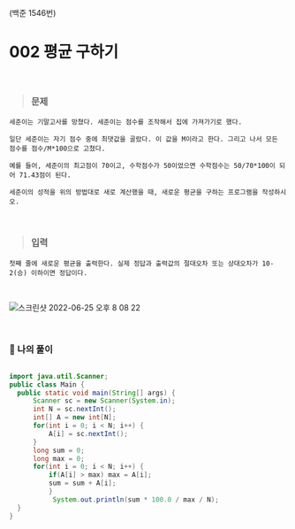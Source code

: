 (백준 1546번)
# 002 평균 구하기
<br>

> ### 문제
```text
세준이는 기말고사를 망쳤다. 세준이는 점수를 조작해서 집에 가져가기로 했다. 

일단 세준이는 자기 점수 중에 최댓값을 골랐다. 이 값을 M이라고 한다. 그리고 나서 모든 점수를 점수/M*100으로 고쳤다.

예를 들어, 세준이의 최고점이 70이고, 수학점수가 50이었으면 수학점수는 50/70*100이 되어 71.43점이 된다.

세준이의 성적을 위의 방법대로 새로 계산했을 때, 새로운 평균을 구하는 프로그램을 작성하시오.
```

<br>

> ### 입력

```
첫째 줄에 새로운 평균을 출력한다. 실제 정답과 출력값의 절대오차 또는 상대오차가 10-2(승) 이하이면 정답이다.
```

<br>

![스크린샷 2022-06-25 오후 8 08 22](https://user-images.githubusercontent.com/101084642/175770923-17ce3bc4-1458-4055-a4da-f554ecb5dee3.png)

<br>

### 🔎 나의 풀이

```java

import java.util.Scanner;
public class Main {
  public static void main(String[] args) {
      Scanner sc = new Scanner(System.in);
      int N = sc.nextInt();
      int[] A = new int[N];
      for(int i = 0; i < N; i++) {
          A[i] = sc.nextInt();
      }
      long sum = 0;
      long max = 0;
      for(int i = 0; i < N; i++) {
          if(A[i] > max) max = A[i];
          sum = sum + A[i];
          }
           System.out.println(sum * 100.0 / max / N);
  }
}

```


